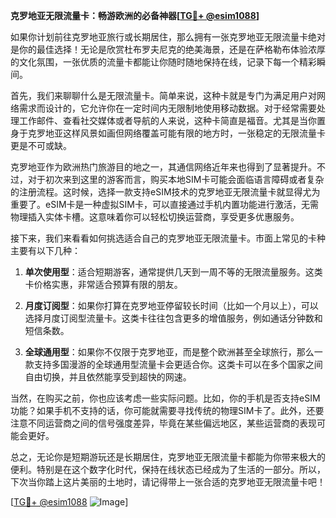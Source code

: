 **克罗地亚无限流量卡：畅游欧洲的必备神器[[TG💪+ @esim1088](https://t.me/s/esim1088)]**

如果你计划前往克罗地亚旅行或长期居住，那么拥有一张克罗地亚无限流量卡绝对是你的最佳选择！无论是欣赏杜布罗夫尼克的绝美海景，还是在萨格勒布体验浓厚的文化氛围，一张优质的流量卡都能让你随时随地保持在线，记录下每一个精彩瞬间。

首先，我们来聊聊什么是无限流量卡。简单来说，这种卡就是专门为满足用户对网络需求而设计的，它允许你在一定时间内无限制地使用移动数据。对于经常需要处理工作邮件、查看社交媒体或者导航的人来说，这种卡简直是福音。尤其是当你置身于克罗地亚这样风景如画但网络覆盖可能有限的地方时，一张稳定的无限流量卡更是不可或缺。

克罗地亚作为欧洲热门旅游目的地之一，其通信网络近年来也得到了显著提升。不过，对于初次来到这里的游客而言，购买本地SIM卡可能会面临语言障碍或者复杂的注册流程。这时候，选择一款支持eSIM技术的克罗地亚无限流量卡就显得尤为重要了。eSIM卡是一种虚拟SIM卡，可以直接通过手机内置功能进行激活，无需物理插入实体卡槽。这意味着你可以轻松切换运营商，享受更多优惠服务。

接下来，我们来看看如何挑选适合自己的克罗地亚无限流量卡。市面上常见的卡种主要有以下几种：

1. **单次使用型**：适合短期游客，通常提供几天到一周不等的无限流量服务。这类卡价格实惠，非常适合预算有限的朋友。
   
2. **月度订阅型**：如果你打算在克罗地亚停留较长时间（比如一个月以上），可以选择月度订阅型流量卡。这类卡往往包含更多的增值服务，例如通话分钟数和短信条数。

3. **全球通用型**：如果你不仅限于克罗地亚，而是整个欧洲甚至全球旅行，那么一款支持多国漫游的全球通用型流量卡会更适合你。这类卡可以在多个国家之间自由切换，并且依然能享受到超快的网速。

当然，在购买之前，你也应该考虑一些实际问题。比如，你的手机是否支持eSIM功能？如果手机不支持的话，你可能就需要寻找传统的物理SIM卡了。此外，还要注意不同运营商之间的信号强度差异，毕竟在某些偏远地区，某些运营商的表现可能会更好。

总之，无论你是短期游玩还是长期居住，克罗地亚无限流量卡都能为你带来极大的便利。特别是在这个数字化时代，保持在线状态已经成为了生活的一部分。所以，下次当你踏上这片美丽的土地时，请记得带上一张合适的克罗地亚无限流量卡吧！

[[TG💪+ @esim1088](https://t.me/s/esim1088) ![Image](https://i.postimg.cc/4NQfJmqS/Snipaste-2025-05-13-00-14-12.png)]